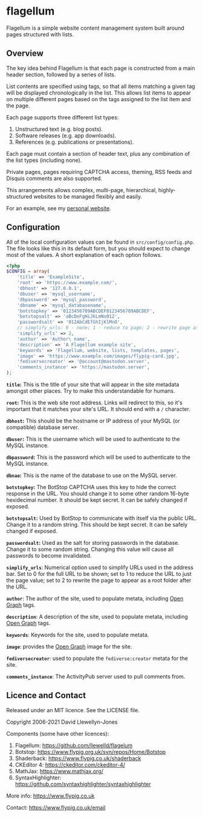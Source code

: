 # flagellum

Flagellum is a simple website content management system built around pages structured with lists.

## Overview

The key idea behind Flagellum is that each page is constructed from a main header section, followed by a series of lists.

List contents are specified using tags, so that all items matching a given tag will be displayed chronologically in the list. This allows list items to appear on multiple different pages based on the tags assigned to the list item and the page.

Each page supports three different list types:

1. Unstructured text (e.g. blog posts).
2. Software releases (e.g. app downloads).
3. References (e.g. publications or presentations).

Each page must contain a section of header text, plus any combination of the list types (including none).

Private pages, pages requiring CAPTCHA access, theming, RSS feeds and Disquis comments are also supported.

This arrangements allows complex, multi-page, hierarchical, highly-structured websites to be managed flexibly and easily.

For an example, see my [personal website](https://www.flypig.co.uk).

## Configuration

All of the local configuration values can be found in `src/config/config.php`. The file looks like this in its default form, but you should expect to change most of the values. A short explanation of each option follows.

```php
<?php
$CONFIG = array(
	'title' => 'ExampleSite',
	'root' => 'https://www.example.com/',
	'dbhost' => '127.0.0.1',
	'dbuser' => 'mysql_username',
	'dbpassword' => 'mysql_password',
	'dbname' => 'mysql_databasename',
	'botstopkey' => '0123456789ABCDEF0123456789ABCDEF',
	'botstopsalt' => 'aBcDeFgHiJkLmNo012',
	'passwordsalt' => '012AbCdEfGhIjKlMnO',
	// simplify_urls: 0 - none; 1 - reduce to page; 2 - rewrite page as folder
	'simplify_urls' => 2,
	'author' => 'Author\ name',
	'description' => 'A Flagellum example site',
	'keywords' => 'Flagellum, website, lists, templates, pages',
	'image' => 'https://www.example.com/images/flypig-card.jpg',
	'fediversecreator' => '@account@mastodon.server',
	'comments_instance' => 'https://mastodon.server',
);
```

**`title`:** This is the title of your site that will appear in the site metadata amongst other places. Try to make this understandable for humans.

**`root`:** This is the web site root address. Links will redirect to this, so it's important that it matches your site's URL. It should end with a `/` character.

**`dbhost`:** This should be the hostname or IP address of your MySQL (or compatible) database server.

**`dbuser`:** This is the username which will be used to authenticate to the MySQL instance.

**`dbpassword`:** This is the password which will be used to authenticate to the MySQL instance.

**`dbnae`:** This is the name of the database to use on the MySQL server.

**`botstopkey`:** The BotStop CAPTCHA uses this key to hide the correct response in the URL. You should change it to some other random 16-byte hexidecimal number. It should be kept secret. It can be safely changed if exposed.

**`botstopsalt`:** Used by BotStop to communicate with itself via the public URL. Change it to a random string. This should be kept secret. It can be safely changed if exposed.

**`passwordsalt`:** Used as the salt for storing passwords in the database. Change it to some random string. Changing this value will cause all passwords to become invalidated.

**`simplify_urls`**: Numerical option used to simplify URLs used in the address bar. Set to 0 for the full URL to be shown; set to 1 to reduce the URL to just the page value; set to 2 to rewrite the page to appear as a root folder after the URL.

**`author`**: The author of the site, used to populate metata, including [Open Graph](https://ogp.me/) tags.

**`description`**: A description of the site, used to populate metata, including [Open Graph](https://ogp.me/) tags.

**`keywords`**: Keywords for the site, used to populate metata.

**`image`**: provides the [Open Graph](https://ogp.me/) image for the site.

**`fediversecreator`**: used to populate the `fediverse:creator` metata for the site.

**`comments_instance`**: The ActivityPub server used to pull comments from.

## Licence and Contact

Released under an MIT licence. See the LICENSE file.

Copyright 2006-2021 David Llewellyn-Jones

Components (some have other licences):

1. Flagellum: https://github.com/llewelld/flagelum
2. Botstop: https://www.flypig.org.uk/svn/repos/Home/Botstop
3. Shaderback: https://www.flypig.co.uk/shaderback
4. CKEditor 4: https://ckeditor.com/ckeditor-4/
5. MathJax: https://www.mathjax.org/
6. SyntaxHighlighter: https://github.com/syntaxhighlighter/syntaxhighlighter

More info: https://www.flypig.co.uk

Contact: https://www.flypig.co.uk/email

